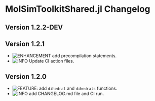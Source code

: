 MolSimToolkitShared.jl Changelog
===========================
  
[badge-breaking]: https://img.shields.io/badge/BREAKING-red.svg
[badge-deprecation]: https://img.shields.io/badge/Deprecation-orange.svg
[badge-feature]: https://img.shields.io/badge/Feature-green.svg
[badge-experimental]: https://img.shields.io/badge/Experimental-yellow.svg
[badge-enhancement]: https://img.shields.io/badge/Enhancement-blue.svg
[badge-bugfix]: https://img.shields.io/badge/Bugfix-purple.svg
[badge-fix]: https://img.shields.io/badge/Fix-purple.svg
[badge-info]: https://img.shields.io/badge/Info-gray.svg

Version 1.2.2-DEV
-------------

Version 1.2.1
-------------
- ![ENHANCEMENT][badge-enhancement] add precompilation statements.
- ![INFO][badge-info] Update CI action files.

Version 1.2.0
-------------
- ![FEATURE][badge-feature]: add `dihedral` and `dihedrals` functions.
- ![INFO][badge-info] add CHANGELOG.md file and CI run.
